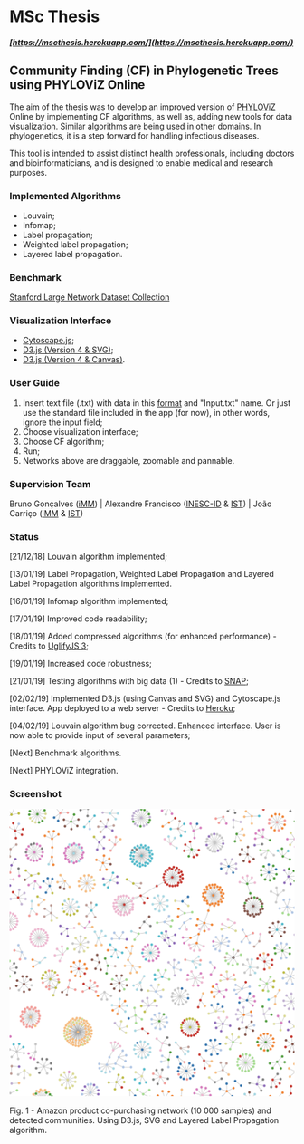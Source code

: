 # MSc Thesis 
##### [https://mscthesis.herokuapp.com/](https://mscthesis.herokuapp.com/)

## Community Finding (CF) in Phylogenetic Trees using PHYLOViZ Online

The aim of the thesis was to develop an improved version of [PHYLOViZ](http://www.phyloviz.net/) Online by
implementing CF algorithms, as well as, adding new tools for
data visualization. Similar algorithms are being used in other domains. In
phylogenetics, it is a step forward for handling infectious diseases.

This tool is intended to assist distinct health professionals, including doctors and
bioinformaticians, and is designed to enable medical and research purposes.

### Implemented Algorithms

- Louvain;
- Infomap;
- Label propagation;
- Weighted label propagation;
- Layered label propagation.

### Benchmark

[Stanford Large Network Dataset Collection](http://snap.stanford.edu/data/index.html)

### Visualization Interface

- [Cytoscape.js](http://js.cytoscape.org/);
- [D3.js (Version 4 & SVG)](https://bl.ocks.org/pkerpedjiev/f2e6ebb2532dae603de13f0606563f5b);
- [D3.js (Version 4 & Canvas)](https://bl.ocks.org/jodyphelan/5dc989637045a0f48418101423378fbd).

### User Guide

1. Insert text file (.txt) with data in this [format](https://github.com/warcraft12321/Thesis/blob/master/uploads/Input.txt) and "Input.txt" name. Or just use the standard file included in the app (for now), in other words, ignore the input field;
2. Choose visualization interface;
3. Choose CF algorithm;
4. Run;
5. Networks above are draggable, zoomable and pannable. 

### Supervision Team

Bruno Gonçalves ([iMM](https://imm.medicina.ulisboa.pt/pt/)) | Alexandre Francisco ([INESC-ID](https://www.inesc-id.pt/) & [IST](https://tecnico.ulisboa.pt/pt/)) | João Carriço ([iMM](https://imm.medicina.ulisboa.pt/pt/) & [IST](https://tecnico.ulisboa.pt/pt/))

### Status

[21/12/18] Louvain algorithm implemented;

[13/01/19] Label Propagation, Weighted Label Propagation and Layered Label Propagation algorithms implemented.

[16/01/19] Infomap algorithm implemented;

[17/01/19] Improved code readability;

[18/01/19] Added compressed algorithms (for enhanced performance) - Credits to [UglifyJS 3](https://skalman.github.io/UglifyJS-online/); 

[19/01/19] Increased code robustness;

[21/01/19] Testing algorithms with big data (1) - Credits to [SNAP](http://snap.stanford.edu/data/index.html#socnets);

[02/02/19] Implemented D3.js (using Canvas and SVG) and Cytoscape.js interface. App deployed to a web server - Credits to [Heroku](https://dashboard.heroku.com/);

[04/02/19] Louvain algorithm bug corrected. Enhanced interface. User is now able to provide input of several parameters;

[Next] Benchmark algorithms.

[Next] PHYLOViZ integration.

### Screenshot

![Community_Finding Screenshot](./website/img/communityFinding.png)

Fig. 1 - Amazon product co-purchasing network (10 000 samples) and detected communities. Using D3.js, SVG and Layered Label Propagation algorithm.
